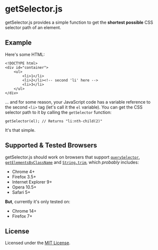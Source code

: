 ﻿getSelector.js
==============

getSelector.js provides a simple function to get the **shortest possible** CSS selector path of an element.

Example
-------

Here's some HTML:

	<!DOCTYPE html>
	<div id="container">
		<ul>
			<li>1</li>
			<li>2</li><!-- second 'li' here -->
			<li>3</li>
		</ul>
	</div>

... and for some reason, your JavaScript code has a variable reference to the second `<li>` tag (let's call it the `el` variable). You can get the CSS selector path to it by calling the `getSelector` function:

	getSelector(el); // Returns "li:nth-child(2)"

It's that simple.

Supported & Tested Browsers
-----------------------------

getSelector.js should work on browsers that support [`querySelector`](https://developer.mozilla.org/En/DOM/Document.querySelector), [`getElementsByClassName`](https://developer.mozilla.org/en/DOM/document.getElementsByClassName) and [`String.trim`](https://developer.mozilla.org/en/JavaScript/Reference/Global_Objects/String/trim), which *probably* includes:

- Chrome 4+
- Firefox 3.5+
- Internet Explorer 9+
- Opera 10.5+
- Safari 5+

**But**, currently it's only tested on:

- Chrome 14+
- Firefox 7+

License
-------

Licensed under the [MIT License](http://www.opensource.org/licenses/mit-license.php).
